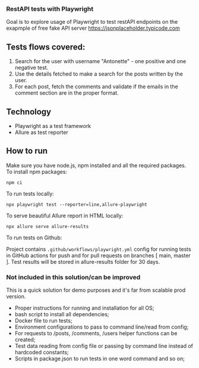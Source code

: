 ### RestAPI tests with Playwright

Goal is to explore usage of Playwright to test restAPI endpoints on the exapmple of free fake API server https://jsonplaceholder.typicode.com 

## Tests flows covered: 
1. Search for the user with username "Antonette" - one positive and one negative test.
2. Use the details fetched to make a search for the posts written by the user.
3. For each post, fetch the comments and validate if the emails in the comment section are in the proper format.

## Technology
- Playwright as a test framework 
- Allure as test reporter 

## How to run
Make sure you have node.js, npm installed and all the required packages. 
To install npm packages:

```npm ci```

To run tests locally:

```npx playwright test --reporter=line,allure-playwright ```

To serve beautiful Allure report in HTML locally:

```npx allure serve allure-results```

To run tests on Github:

Project contains `.github/workflows/playwright.yml` config for running tests in GitHub actions for push and for pull requests on branches [ main, master ]. Test results will be stored in allure-results folder for 30 days. 

### Not included in this solution/can be improved
This is a quick solution for demo purposes and it's far from scalable prod version. 
- Proper instructions for running and installation for all OS; 
- bash script to install all dependencies; 
- Docker file to run tests; 
- Environment configurations to pass to command line/read from config;
- For requests to /posts, /comments, /users helper functions can be created; 
- Test data reading from config file or passing by command line instead of hardcoded constants; 
- Scripts in package.json to run tests in one word command and so on;
